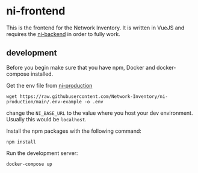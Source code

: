 # ni-frontend

This is the frontend for the Network Inventory. It is written in VueJS and
requires the [ni-backend](https://github.com/Network-Inventory/ni-backend) in
order to fully work.

## development

Before you begin make sure that you have npm, Docker and docker-compose
installed.

Get the env file from
[ni-production](https://github.com/Network-Inventory/ni-production)

```
wget https://raw.githubusercontent.com/Network-Inventory/ni-production/main/.env-example -o .env
```

change the `NI_BASE_URL` to the value where you host your dev environment.
Usually this would be `localhost`.

Install the npm packages with the following command:

```
npm install
```

Run the development server:

```
docker-compose up
```
